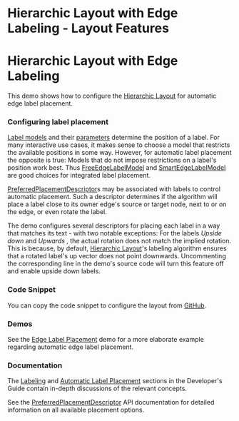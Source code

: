 <!--
 //////////////////////////////////////////////////////////////////////////////
 // @license
 // This file is part of yFiles for HTML 2.6.
 // Use is subject to license terms.
 //
 // Copyright (c) 2000-2023 by yWorks GmbH, Vor dem Kreuzberg 28,
 // 72070 Tuebingen, Germany. All rights reserved.
 //
 //////////////////////////////////////////////////////////////////////////////
-->
# Hierarchic Layout with Edge Labeling - Layout Features

# Hierarchic Layout with Edge Labeling

This demo shows how to configure the [Hierarchic Layout](https://docs.yworks.com/yfileshtml/#/api/HierarchicLayout) for automatic edge label placement.

### Configuring label placement

[Label models](https://docs.yworks.com/yfileshtml/#/api/ILabelModel) and their [parameters](https://docs.yworks.com/yfileshtml/#/api/ILabelModelParameter) determine the position of a label. For many interactive use cases, it makes sense to choose a model that restricts the available positions in some way. However, for automatic label placement the opposite is true: Models that do not impose restrictions on a label's position work best. Thus [FreeEdgeLabelModel](https://docs.yworks.com/yfileshtml/#/api/FreeEdgeLabelModel) and [SmartEdgeLabelModel](https://docs.yworks.com/yfileshtml/#/api/SmartEdgeLabelModel) are good choices for integrated label placement.

[PreferredPlacementDescriptor](https://docs.yworks.com/yfileshtml/#/api/PreferredPlacementDescriptor)s may be associated with labels to control automatic placement. Such a descriptor determines if the algorithm will place a label close to its owner edge's source or target node, next to or on the edge, or even rotate the label.

The demo configures several descriptors for placing each label in a way that matches its text - with two notable exceptions: For the labels _Upside down_ and _Upwards_ , the actual rotation does not match the implied rotation. This is because, by default, [Hierarchic Layout](https://docs.yworks.com/yfileshtml/#/api/HierarchicLayout)'s labeling algorithm ensures that a rotated label's up vector does not point downwards. Uncommenting the corresponding line in the demo's source code will turn this feature off and enable upside down labels.

### Code Snippet

You can copy the code snippet to configure the layout from [GitHub](https://github.com/yWorks/yfiles-for-html-demos/blob/master/demos/layout-features/hierarchic-edge-labeling/HierarchicEdgeLabeling.ts).

### Demos

See the [Edge Label Placement](../../layout/edgelabelplacement/index.html) demo for a more elaborate example regarding automatic edge label placement.

### Documentation

The [Labeling](https://docs.yworks.com/yfileshtml/#/dguide/hierarchical_layout#_labeling) and [Automatic Label Placement](https://docs.yworks.com/yfileshtml/#/dguide/label_placement) sections in the Developer's Guide contain in-depth discussions of the relevant concepts.

See the [PreferredPlacementDescriptor](https://docs.yworks.com/yfileshtml/#/api/PreferredPlacementDescriptor) API documentation for detailed information on all available placement options.
